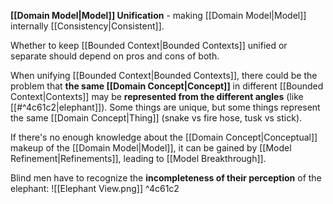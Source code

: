**[[Domain Model|Model]] Unification** - making [[Domain Model|Model]] internally [[Consistency|Consistent]].

Whether to keep [[Bounded Context|Bounded Contexts]] unified or separate should depend on pros and cons of both.

When unifying [[Bounded Context|Bounded Contexts]], there could be the problem that **the same [[Domain Concept|Concept]]** in different [[Bounded Context|Contexts]] may be **represented from the different angles** (like [[#^4c61c2|elephant]]). 
Some things are unique, but some things represent the same [[Domain Concept|Thing]] (snake vs fire hose, tusk vs stick).

If there's no enough knowledge about the [[Domain Concept|Conceptual]] makeup of the [[Domain Model|Model]], it can be gained by [[Model Refinement|Refinements]], leading to [[Model Breakthrough]].

Blind men have to recognize the **incompleteness of their perception** of the elephant:
![[Elephant View.png]] ^4c61c2